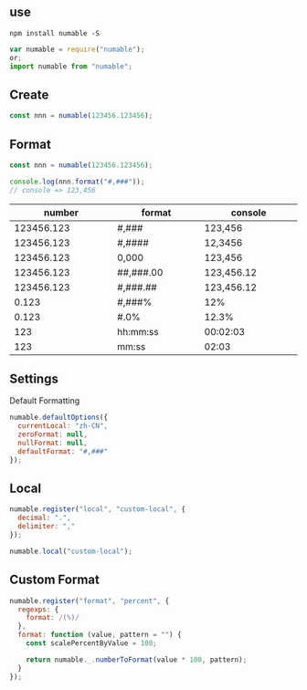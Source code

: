 ## use

```
npm install numable -S
```

```js
var numable = require("numable");
or;
import numable from "numable";
```

## Create

```js
const nnn = numable(123456.123456);
```

## Format

```js
const nnn = numable(123456.123456);

console.log(nnn.format("#,###"));
// console => 123,456
```

<style>
table {
  display:table
};
table thead{
  text-align:left;
}
table,
table thead,
table tbody {
 width: 100%
}
</style>

| number     | format    | console    |
| ---------- | --------- | ---------- |
| 123456.123 | #,###     | 123,456    |
| 123456.123 | #,####    | 12,3456    |
| 123456.123 | 0,000     | 123,456    |
| 123456.123 | ##,###.00 | 123,456.12 |
| 123456.123 | #,###.##  | 123,456.12 |
| 0.123      | #,###%    | 12%        |
| 0.123      | #.0%      | 12.3%      |
| 123        | hh:mm:ss  | 00:02:03   |
| 123        | mm:ss     | 02:03      |

## Settings

Default Formatting

```js
numable.defaultOptions({
  currentLocal: "zh-CN",
  zeroFormat: null,
  nullFormat: null,
  defaultFormat: "#,###"
});
```

## Local

```js
numable.register("local", "custom-local", {
  decimal: ".",
  delimiter: ","
});

numable.local("custom-local");
```

## Custom Format

```js
numable.register("format", "percent", {
  regexps: {
    format: /(%)/
  },
  format: function (value, pattern = "") {
    const scalePercentByValue = 100;

    return numable._.numberToFormat(value * 100, pattern);
  }
});
```

